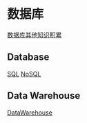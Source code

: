 # 数据库
[数据库其他知识积累](SQL/Relational数据库基本知识积累.md)

## Database
[SQL](SQL/_SQL.md)
[NoSQL](NoSQL/_NoSQL.md)

## Data Warehouse
[DataWarehouse](DataWarehouse/_DataWarehouse.md)